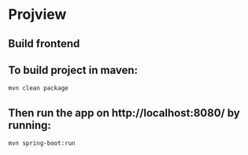 # Projview

## Build frontend

## To build project in maven:
```bash
mvn clean package
```

## Then run the app on http://localhost:8080/ by running:
```bash
mvn spring-boot:run
```